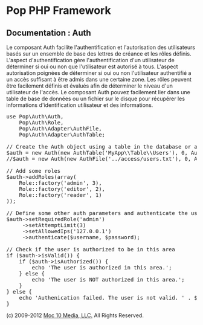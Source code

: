 Pop PHP Framework
=================

Documentation : Auth
--------------------

Le composant Auth facilite l'authentification et l'autorisation des utilisateurs basés sur un ensemble de base des lettres de créance et les rôles définis. L'aspect d'authentification gère l'authentification d'un utilisateur de déterminer si oui ou non que l'utilisateur est autorisé à tous. L'aspect autorisation poignées de déterminer si oui ou non l'utilisateur authentifié a un accès suffisant à être admis dans une certaine zone. Les rôles peuvent être facilement définis et évalués afin de déterminer le niveau d'un utilisateur de l'accès. Le composant Auth pouvez facilement lier dans une table de base de données ou un fichier sur le disque pour récupérer les informations d'identification utilisateur et des informations.

<pre>
use Pop\Auth\Auth,
    Pop\Auth\Role,
    Pop\Auth\Adapter\AuthFile,
    Pop\Auth\Adapter\AuthTable;

// Create the Auth object using a table in the database or a local access file.
$auth = new Auth(new AuthTable('MyApp\\Table\\Users'), 0, Auth::ENCRYPT_SHA1);
//$auth = new Auth(new AuthFile('../access/users.txt'), 0, Auth::ENCRYPT_SHA1);

// Add some roles
$auth->addRoles(array(
    Role::factory('admin', 3),
    Role::factory('editor', 2),
    Role::factory('reader', 1)
));

// Define some other auth parameters and authenticate the user
$auth->setRequiredRole('admin')
     ->setAttemptLimit(3)
     ->setAllowedIps('127.0.0.1')
     ->authenticate($username, $password);

// Check if the user is authorized to be in this area
if ($auth->isValid()) {
    if ($auth->isAuthorized()) {
        echo 'The user is authorized in this area.';
    } else {
        echo 'The user is NOT authorized in this area.';
    }
} else {
    echo 'Authenication failed. The user is not valid. ' . $auth->getResultMessage();
}
</pre>

(c) 2009-2012 [Moc 10 Media, LLC.](http://www.moc10media.com) All Rights Reserved.

